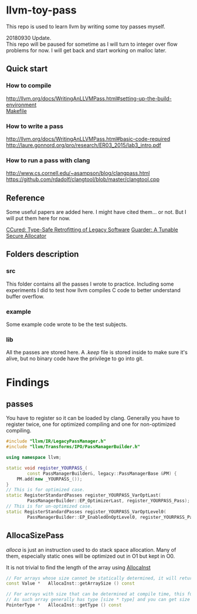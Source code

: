 # llvm-toy-pass

This repo is used to learn llvm by writing some toy passes myself.

20180930 Update.   
This repo will be paused for sometime as I will turn to integer over flow problems for now.
I will get back and start working on malloc later.

## Quick start

### How to compile
http://llvm.org/docs/WritingAnLLVMPass.html#setting-up-the-build-environment  
[Makefile](src/Makefile)

### How to write a pass
http://llvm.org/docs/WritingAnLLVMPass.html#basic-code-required
http://laure.gonnord.org/pro/research/ER03_2015/lab3_intro.pdf

### How to run a pass with clang
http://www.cs.cornell.edu/~asampson/blog/clangpass.html
https://github.com/rdadolf/clangtool/blob/master/clangtool.cpp

## Reference

Some useful papers are added here.
I might have cited them... or not. 
But I will put them here for now.

[CCured: Type-Safe Retrofitting of Legacy Software](http://people.eecs.berkeley.edu/~necula/Papers/ccured_toplas.pdf)
[Guarder: A Tunable Secure Allocator](https://www.usenix.org/system/files/conference/usenixsecurity18/sec18-silvestro.pdf)

  
## Folders description

### src

This folder contains all the passes I wrote to practice. 
Including some experiments I did to test how llvm compiles C code to better understand buffer overflow.

### example

Some example code wrote to be the test subjects.

### lib

All the passes are stored here.
A _.keep_ file is stored inside to make sure it's alive, but no binary code have the privilege to go into git.

# Findings

## passes

You have to register so it can be loaded by clang.
Generally you have to register twice, one for optimized compiling and one for non-optimized compiling.

```cpp
#include "llvm/IR/LegacyPassManager.h"
#include "llvm/Transforms/IPO/PassManagerBuilder.h"

using namespace llvm;

static void register_YOURPASS_(
        const PassManagerBuilder&, legacy::PassManagerBase &PM) {
    PM.add(new _YOURPASS_());
}
// This is for optimized case.
static RegisterStandardPasses register_YOURPASS_VarOptLast(
        PassManagerBuilder::EP_OptimizerLast, register_YOURPASS_Pass);
// This is for un-optimized case.
static RegisterStandardPasses register_YOURPASS_VarOptLevel0(
        PassManagerBuilder::EP_EnabledOnOptLevel0, register_YOURPASS_Pass);
```

## AllocaSizePass

_alloca_ is just an instruction used to do stack space allocation.
Many of them, especially static ones will be optimized out in O1 but kept in O0.

It is not trivial to find the length of the array using [AllocaInst](http://llvm.org/doxygen/classllvm_1_1AllocaInst.html)

```cpp
// For arrays whose size cannot be statically determined, it will return a variable.
const Value * 	AllocaInst::getArraySize () const 

// For arrays with size that can be determined at compile time, this function should be used.
// As such array generally has type [size * type] and you can get size from that type.
PointerType * 	AllocaInst::getType () const
```
